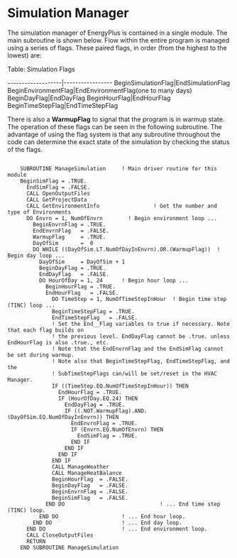 # Simulation Manager 

The simulation manager of EnergyPlus is contained in a single module. The main subroutine is shown below. Flow within the entire program is managed using a series of flags. These paired flags, in order (from the highest to the lowest) are:

Table: Simulation Flags

-------------------|-----------------
BeginSimulationFlag|EndSimulationFlag
BeginEnvironmentFlag|EndEnvironmentFlag(one to many days)
BeginDayFlag|EndDayFlag
BeginHourFlag|EndHourFlag
BeginTimeStepFlag|EndTimeStepFlag

There is also a **WarmupFlag** to signal that the program is in warmup state. The operation of these flags can be seen in the following subroutine. The advantage of using the flag system is that any subroutine throughout the code can determine the exact state of the simulation by checking the status of the flags.

~~~~~~~~~~~~~~~~~~~~

    SUBROUTINE ManageSimulation     ! Main driver routine for this module
    BeginSimFlag = .TRUE.
      EndSimFlag = .FALSE.
      CALL OpenOutputFiles
      CALL GetProjectData
      CALL GetEnvironmentInfo                 ! Get the number and type of Environments
      DO Envrn = 1, NumOfEnvrn        ! Begin environment loop ...
        BeginEnvrnFlag = .TRUE.
        EndEnvrnFlag   = .FALSE.
        WarmupFlag     = .TRUE.
        DayOfSim       =  0
        DO WHILE ((DayOfSim.LT.NumOfDayInEnvrn).OR.(WarmupFlag))  ! Begin day loop ...
          DayOfSim     = DayOfSim + 1
          BeginDayFlag = .TRUE.
          EndDayFlag   = .FALSE.
          DO HourOfDay = 1, 24      ! Begin hour loop ...
            BeginHourFlag = .TRUE.
            EndHourFlag   = .FALSE.
              DO TimeStep = 1, NumOfTimeStepInHour  ! Begin time step (TINC) loop ...
              BeginTimeStepFlag = .TRUE.
              EndTimeStepFlag   = .FALSE.
              ! Set the End__Flag variables to true if necessary. Note that each flag builds on
              ! the previous level. EndDayFlag cannot be .true. unless EndHourFlag is also .true., etc.
              ! Note that the EndEnvrnFlag and the EndSimFlag cannot be set during warmup.
              ! Note also that BeginTimeStepFlag, EndTimeStepFlag, and the
              ! SubTimeStepFlags can/will be set/reset in the HVAC Manager.
              IF ((TimeStep.EQ.NumOfTimeStepInHour)) THEN
                EndHourFlag = .TRUE.
                IF (HourOfDay.EQ.24) THEN
                  EndDayFlag = .TRUE.
                  IF ((.NOT.WarmupFlag).AND.(DayOfSim.EQ.NumOfDayInEnvrn)) THEN
                    EndEnvrnFlag = .TRUE.
                    IF (Envrn.EQ.NumOfEnvrn) THEN
                      EndSimFlag = .TRUE.
                    END IF
                  END IF
                END IF
              END IF
              CALL ManageWeather
              CALL ManageHeatBalance
              BeginHourFlag  = .FALSE.
              BeginDayFlag   = .FALSE.
              BeginEnvrnFlag = .FALSE.
              BeginSimFlag   = .FALSE.
            END DO                              ! ... End time step (TINC) loop.
          END DO                    ! ... End hour loop.
        END DO                      ! ... End day loop.
      END DO                        ! ... End environment loop.
      CALL CloseOutputFiles
      RETURN
    END SUBROUTINE ManageSimulation
~~~~~~~~~~~~~~~~~~~~